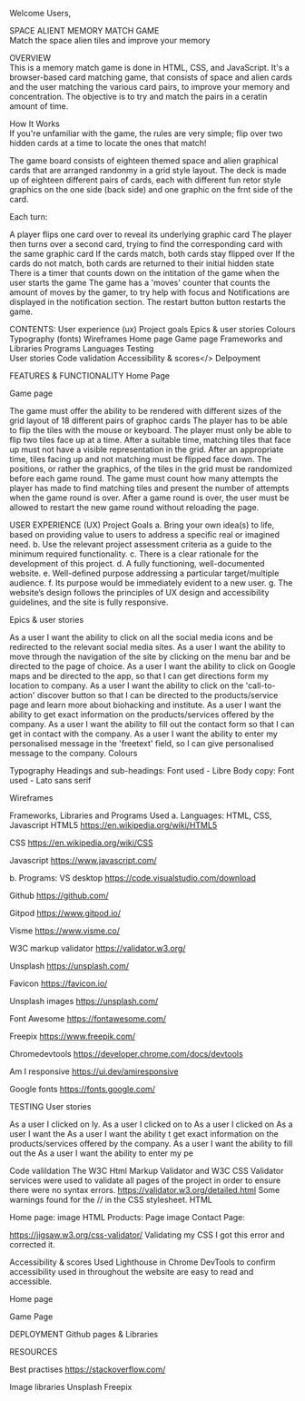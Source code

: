 Welcome Users,

SPACE ALIENT MEMORY MATCH GAME<br/>
Match the space alien tiles and improve your memory<br/>

OVERVIEW<br/>
This is a memory match game is done in HTML, CSS, and JavaScript. It's a browser-based card matching game, that consists of space and alien cards and the user matching the various card pairs, to improve your memory and concentration. The objective is to try and match the pairs in a ceratin amount of time.

How It Works<br/>
If you're unfamiliar with the game, the rules are very simple; flip over two hidden cards at a time to locate the ones that match!

The game board consists of eighteen themed space and alien graphical cards that are arranged randonmy in a grid style layout. The deck is made up of eighteen different pairs of cards, each with different fun retor style graphics on the one side (back side) and one graphic on the frnt side of the card. 

Each turn:

A player flips one card over to reveal its underlying graphic card
The player then turns over a second card, trying to find the corresponding card with the same graphic card
If the cards match, both cards stay flipped over
If the cards do not match, both cards are returned to their initial hidden state
There is a timer that counts down on the intitation of the game when the user starts the game
The game has a 'moves' counter that counts the amount of moves by the gamer, to try help with focus and
Notifications are displayed in the notification section.
The restart button button restarts the game.


CONTENTS:
User experience (ux)
Project goals
Epics & user stories
Colours
Typography (fonts)
Wireframes
Home page
Game page
Frameworks and Libraries
Programs 
Languages
Testing<br/>
User stories
Code validation
Accessibility & scores</>
Delpoyment

FEATURES & FUNCTIONALITY
Home Page



Game page

The game must offer the ability to be rendered with different sizes of the grid layout of 18 different pairs of graphoc cards
The player has to be able to flip the tiles with the mouse or keyboard.
The player must only be able to flip two tiles face up at a time.
After a suitable time, matching tiles that face up must not have a visible representation in the grid.
After an appropriate time, tiles facing up and not matching must be flipped face down.
The positions, or rather the graphics, of the tiles in the grid must be randomized before each game round.
The game must count how many attempts the player has made to find matching tiles and present the number of attempts when the game round is over.
After a game round is over, the user must be allowed to restart the new game round without reloading the page.

USER EXPERIENCE (UX)
Project Goals
a. Bring your own idea(s) to life, based on providing value to users to address a specific real or imagined need.
b. Use the relevant project assessment criteria as a guide to the minimum required functionality.
c. There is a clear rationale for the development of this project.
d. A fully functioning, well-documented website.
e. Well-defined purpose addressing a particular target/multiple audience.
f. Its purpose would be immediately evident to a new user.
g. The website’s design follows the principles of UX design and accessibility guidelines, and the site is fully responsive.


Epics & user stories

As a user I want the ability to click on all the social media icons and be redirected to the relevant social media sites.
As a user I want the ability to move through the navigation of the site by clicking on the menu bar and be directed to the page of choice.
As a user I want the ability to click on Google maps and be directed to the app, so that I can get directions form my location to company.
As a user I want the ability to click on the 'call-to-action' discover button so that I can be directed to the products/service page and learn more about biohacking and institute.
As a user I want the ability to get exact information on the products/services offered by the company.
As a user I want the ability to fill out the contact form so that I can get in contact with the company.
As a user I want the ability to enter my personalised message in the 'freetext' field, so I can give personalised message to the company.
Colours


Typography
Headings and sub-headings: Font used - Libre
Body copy: Font used - Lato sans serif

Wireframes



Frameworks, Libraries and Programs Used
a. Languages: HTML, CSS, Javascript
HTML5
https://en.wikipedia.org/wiki/HTML5

CSS
https://en.wikipedia.org/wiki/CSS

Javascript
https://www.javascript.com/

b. Programs:
VS desktop
https://code.visualstudio.com/download

Github
https://github.com/

Gitpod
https://www.gitpod.io/

Visme
https://www.visme.co/

W3C markup validator
https://validator.w3.org/

Unsplash
https://unsplash.com/

Favicon
https://favicon.io/

Unsplash images
https://unsplash.com/

Font Awesome
https://fontawesome.com/

Freepix
https://www.freepik.com/

Chromedevtools
https://developer.chrome.com/docs/devtools

Am I responsive
https://ui.dev/amiresponsive

Google fonts
https://fonts.google.com/

TESTING
User stories

As a user I clicked on ly.
As a user I clicked on to
As a user I clicked on
As a user I want the
As a user I want the ability t get exact information on the products/services offered by the company.
As a user I want the ability to fill out the
As a user I want the ability to enter my pe


Code valildation
The W3C Html Markup Validator and W3C CSS Validator services were used to validate all pages of the project in order to ensure there were no syntax errors.
https://validator.w3.org/detailed.html Some warnings found for the // in the CSS stylesheet. HTML 

Home page:
image HTML Products: Page
image Contact Page:

https://jigsaw.w3.org/css-validator/ Validating my CSS I got this error and corrected it. 



Accessibility & scores
Used Lighthouse in Chrome DevTools to confirm accessibility used in throughout the website are easy to read and accessible.

Home page

Game Page


DEPLOYMENT
Github pages & Libraries

RESOURCES

Best practises
https://stackoverflow.com/


Image libraries
Unsplash
Freepix


